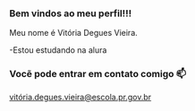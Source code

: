 ### Bem vindos ao meu perfil!!!

Meu nome é Vitória Degues Vieira.

-Estou estudando na alura

### Vocẽ pode entrar em contato comigo 📫 

vitória.degues.vieira@escola.pr.gov.br
